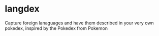 # langdex
Capture foreign lanaguages and have them described in your very own pokedex, inspired by the Pokedex from Pokemon
